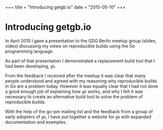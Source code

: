 +++
title = "Introducing getgb.io"
date = "2015-05-10"
+++

# Introducing getgb.io

In April 2015 I gave a presentation to the GDG Berlin meetup group (slides, video) discussing my views on reproducible builds using the Go programming language.

As part of that presentation I demonstrated a replacement build tool that I had been developing, `gb`.

<!-- more -->

From the feedback I received after the meetup it was clear that many people understood and agreed with my reasoning why reproducible builds in Go are a problem today. However it was equally clear that I had not done a good enough job of explaining how `gb` works, and why I felt it was necessary to create an alternative build tool to solve the problem of reproducible builds.

With the help of the go-pm mailing list and the feedback from a group of early adopters of `gb`, I have put together a website for `gb` with expanded documentation and examples.
